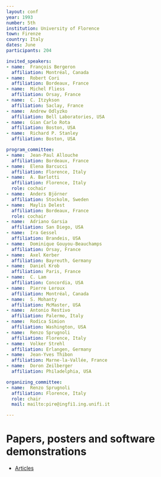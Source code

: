 ```yaml
---
layout: conf
year: 1993
number: 5th
institution: University of Florence
town: Firenze
country: Italy
dates: June
participants: 204

invited_speakers:
- name:  François Bergeron
  affiliation: Montréal, Canada
- name:  Robert Cori
  affiliation: Bordeaux, France
- name:  Michel Fliess
  affiliation: Orsay, France
- name:  C. Itzykson
  affiliation: Saclay, France
- name:  Andrew Odlyzko
  affiliation: Bell Laboratories, USA
- name:  Gian Carlo Rota
  affiliation: Boston, USA
- name:  Richard P. Stanley
  affiliation: Boston, USA

program_committee:
- name:  Jean-Paul Allouche
  affiliation: Bordeaux, France
- name:  Elena Barcucci
  affiliation: Florence, Italy
- name:  A. Barlotti
  affiliation: Florence, Italy
  role: cochair
- name:  Anders Björner
  affiliation: Stockolm, Sweden
- name:  Maylis Delest
  affiliation: Bordeaux, France
  role: cochair
- name:  Adriano Garsia
  affiliation: San Diego, USA
- name:  Ira Gessel
  affiliation: Brandeis, USA
- name:  Dominique Gouyou-Beauchamps
  affiliation: Orsay, France
- name:  Axel Kerber
  affiliation: Bayreuth, Germany
- name:  Daniel Krob
  affiliation: Paris, France
- name:  C. Lam
  affiliation: Concordia, USA
- name:  Pierre Leroux
  affiliation: Montréal, Canada
- name:  S. Mohanty
  affiliation: McMaster, USA
- name:  Antonio Restivo
  affiliation: Palermo, Italy
- name:  Rodica Simion
  affiliation: Washington, USA
- name:  Renzo Sprugnoli
  affiliation: Florence, Italy
- name:  Volker Strehl
  affiliation: Erlangen, Germany
- name:  Jean-Yves Thibon
  affiliation: Marne-la-Vallée, France
- name:  Doron Zeilberger
  affiliation: Philadelphia, USA

organizing_committee:
- name:  Renzo Sprugnoli
  affiliation: Florence, Italy
  role: chair
  mail: mailto:pire@ingfi1.ing.unifi.it

---
```

# Papers, posters and software demonstrations

- [Articles](https://fpsac-archive.github.io/FPSAC93/articles.html)
